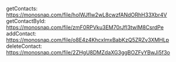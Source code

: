 getContacts: https://monosnap.com/file/holWJflw2wL8cwzfANdORhH33Xbr4V
getContactById: https://monosnap.com/file/zmF0RPVku3EM70rJfI3twIM8CsrdPe
addContact: https://monosnap.com/file/o8E4z4KhcxlmxBabKzQ5ZRZv3XMHLp
deleteContact: https://monosnap.com/file/2ZHgU8DMZdaXG3ggBOZFyYBwJi5f3o